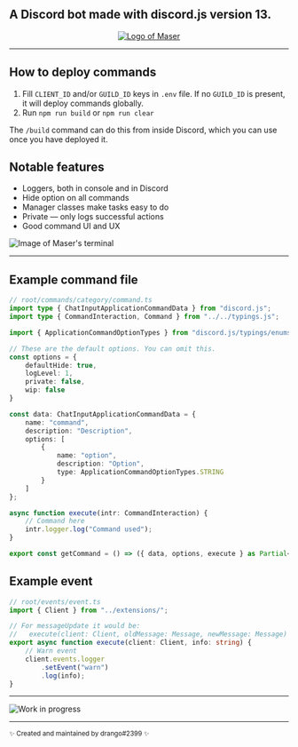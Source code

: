 ## A Discord bot made with discord.js version 13.
<p align="center">
    <a href="https://en.wikipedia.org/wiki/Maser">
        <img src="https://i.imgur.com/p0GGPVZ.png" alt="Logo of Maser" />
    </a>
</p>

---

## How to deploy commands
1. Fill `CLIENT_ID` and/or `GUILD_ID` keys in `.env` file.
	If no `GUILD_ID` is present, it will deploy commands globally.
2. Run `npm run build` or `npm run clear`

The `/build` command can do this from inside Discord, which you can use once you have deployed it.

## Notable features
* Loggers, both in console and in Discord
* Hide option on all commands
* Manager classes make tasks easy to do
* Private — only logs successful actions
* Good command UI and UX


![Image of Maser's terminal](https://i.imgur.com/6e9wm50.png)

---

## Example command file
```ts
// root/commands/category/command.ts
import type { ChatInputApplicationCommandData } from "discord.js";
import type { CommandInteraction, Command } from "../../typings.js";

import { ApplicationCommandOptionTypes } from "discord.js/typings/enums";

// These are the default options. You can omit this.
const options = {
	defaultHide: true,
	logLevel: 1,
	private: false,
	wip: false
}

const data: ChatInputApplicationCommandData = {
	name: "command",
	description: "Description",
	options: [
		{
			name: "option",
			description: "Option",
			type: ApplicationCommandOptionTypes.STRING
		}
	]
};

async function execute(intr: CommandInteraction) {
	// Command here
	intr.logger.log("Command used");
}

export const getCommand = () => ({ data, options, execute } as Partial<Command>);
```

## Example event
```ts
// root/events/event.ts
import { Client } from "../extensions/";

// For messageUpdate it would be:
//   execute(client: Client, oldMessage: Message, newMessage: Message)
export async function execute(client: Client, info: string) {
	// Warn event
	client.events.logger
		.setEvent("warn")
		.log(info);
}
```

---

![Work in progress](https://i.imgur.com/eS4Md4Q.png)

---

<sub>✨ Created and maintained by drango#2399 ✨</sub>

